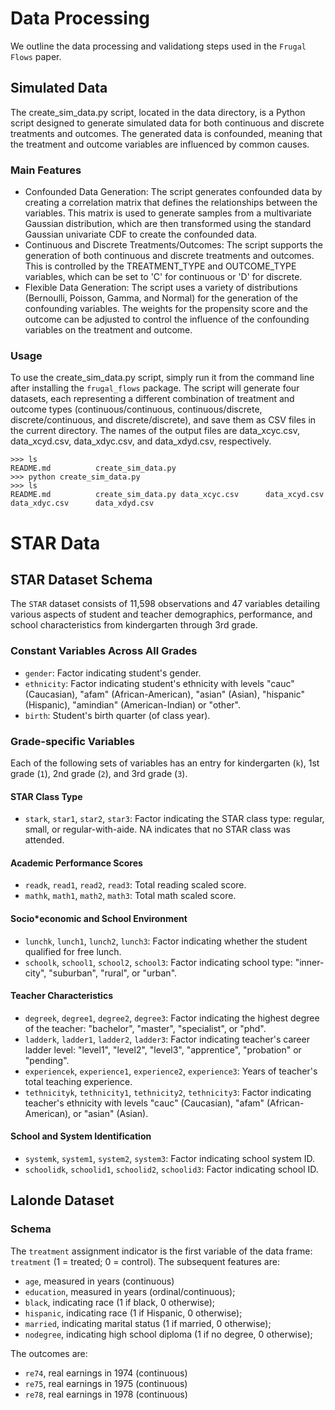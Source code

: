 # Data Processing
We outline the data processing and validationg steps used in the `Frugal Flows` paper.

## Simulated Data
The create_sim_data.py script, located in the data directory, is a Python script designed to generate simulated data for both continuous and discrete treatments and outcomes. The generated data is confounded, meaning that the treatment and outcome variables are influenced by common causes.

### Main Features
* Confounded Data Generation: The script generates confounded data by creating a correlation matrix that defines the relationships between the variables. This matrix is used to generate samples from a multivariate Gaussian distribution, which are then transformed using the standard Gaussian univariate CDF to create the confounded data.
* Continuous and Discrete Treatments/Outcomes: The script supports the generation of both continuous and discrete treatments and outcomes. This is controlled by the TREATMENT_TYPE and OUTCOME_TYPE variables, which can be set to 'C' for continuous or 'D' for discrete.
* Flexible Data Generation: The script uses a variety of distributions (Bernoulli, Poisson, Gamma, and Normal) for the generation of the confounding variables. The weights for the propensity score and the outcome can be adjusted to control the influence of the confounding variables on the treatment and outcome.

### Usage
To use the create_sim_data.py script, simply run it from the command line after installing the `frugal_flows` package. The script will generate four datasets, each representing a different combination of treatment and outcome types (continuous/continuous, continuous/discrete, discrete/continuous, and discrete/discrete), and save them as CSV files in the current directory. The names of the output files are data_xcyc.csv, data_xcyd.csv, data_xdyc.csv, and data_xdyd.csv, respectively.
```
>>> ls
README.md          create_sim_data.py 
>>> python create_sim_data.py
>>> ls
README.md          create_sim_data.py data_xcyc.csv      data_xcyd.csv      data_xdyc.csv      data_xdyd.csv
```

# STAR Data
## STAR Dataset Schema
The `STAR` dataset consists of 11,598 observations and 47 variables detailing various aspects of student and teacher demographics, performance, and school characteristics from kindergarten through 3rd grade.

### Constant Variables Across All Grades
* `gender`: Factor indicating student's gender.
* `ethnicity`: Factor indicating student's ethnicity with levels "cauc" (Caucasian), "afam" (African-American), "asian" (Asian), "hispanic" (Hispanic), "amindian" (American-Indian) or "other".
* `birth`: Student's birth quarter (of class year).

### Grade-specific Variables
Each of the following sets of variables has an entry for kindergarten (`k`), 1st grade (`1`), 2nd grade (`2`), and 3rd grade (`3`).

#### STAR Class Type
* `stark`, `star1`, `star2`, `star3`: Factor indicating the STAR class type: regular, small, or regular-with-aide. NA indicates that no STAR class was attended.

#### Academic Performance Scores
* `readk`, `read1`, `read2`, `read3`: Total reading scaled score.
* `mathk`, `math1`, `math2`, `math3`: Total math scaled score.

#### Socio*economic and School Environment
* `lunchk`, `lunch1`, `lunch2`, `lunch3`: Factor indicating whether the student qualified for free lunch.
* `schoolk`, `school1`, `school2`, `school3`: Factor indicating school type: "inner-city", "suburban", "rural", or "urban".

#### Teacher Characteristics
* `degreek`, `degree1`, `degree2`, `degree3`: Factor indicating the highest degree of the teacher: "bachelor", "master", "specialist", or "phd".
* `ladderk`, `ladder1`, `ladder2`, `ladder3`: Factor indicating teacher's career ladder level: "level1", "level2", "level3", "apprentice", "probation" or "pending".
* `experiencek`, `experience1`, `experience2`, `experience3`: Years of teacher's total teaching experience.
* `tethnicityk`, `tethnicity1`, `tethnicity2`, `tethnicity3`: Factor indicating teacher's ethnicity with levels "cauc" (Caucasian), "afam" (African-American), or "asian" (Asian).

#### School and System Identification
* `systemk`, `system1`, `system2`, `system3`: Factor indicating school system ID.
* `schoolidk`, `schoolid1`, `schoolid2`, `schoolid3`: Factor indicating school ID.

## Lalonde Dataset
### Schema
The `treatment` assignment indicator is the first variable of the data frame: `treatment` (1 = treated; 0 = control). The subsequent features are:
* `age`, measured in years (continuous)
* `education`, measured in years (ordinal/continuous);
* `black`, indicating race (1 if black, 0 otherwise);
* `hispanic`, indicating race (1 if Hispanic, 0 otherwise);
* `married`, indicating marital status (1 if married, 0 otherwise);
* `nodegree`, indicating high school diploma (1 if no degree, 0 otherwise);

The outcomes are:
* `re74`, real earnings in 1974 (continuous)
* `re75`, real earnings in 1975 (continuous)
* `re78`, real earnings in 1978 (continuous)